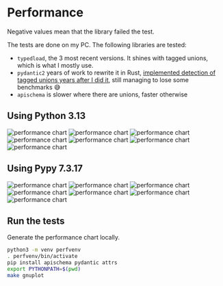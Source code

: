 Performance
===========

Negative values mean that the library failed the test.

The tests are done on my PC. The following libraries are tested:

* `typedload`, the 3 most recent versions. It shines with tagged unions, which is what I mostly use.
* `pydantic2` years of work to rewrite it in Rust, [implemented detection of tagged unions years after I did it](https://github.com/pydantic/pydantic/issues/5163#issuecomment-1619203179), still managing to lose some benchmarks 😅
* `apischema` is slower where there are unions, faster otherwise

Using Python 3.13
-----------------

![performance chart](3.13_tagged_union_of_objects.svg "Load tagged union of objects")
![performance chart](3.13_dump_objects.svg "Dump objects")
![performance chart](3.13_load_list_of_floats_and_ints.svg "Load list of floats and ints")
![performance chart](3.13_load_list_of_lists.svg "Load list of lists")
![performance chart](3.13_load_list_of_NamedTuple_objects.svg "Load list of NamedTuple")
![performance chart](3.13_load_big_dictionary.svg "Load big dictionary")
![performance chart](3.13_load_list_of_ints.svg "Load list of ints")


Using Pypy 7.3.17
-----------------

![performance chart](3.10_tagged_union_of_objects.svg "Load tagged union of objects")
![performance chart](3.10_dump_objects.svg "Dump objects")
![performance chart](3.10_load_list_of_floats_and_ints.svg "Load list of floats and ints")
![performance chart](3.10_load_list_of_lists.svg "Load list of lists")
![performance chart](3.10_load_list_of_NamedTuple_objects.svg "Load list of NamedTuple")
![performance chart](3.10_load_big_dictionary.svg "Load big dictionary")
![performance chart](3.10_load_list_of_ints.svg "Load list of ints")


Run the tests
-------------

Generate the performance chart locally.

```bash
python3 -m venv perfvenv
. perfvenv/bin/activate
pip install apischema pydantic attrs
export PYTHONPATH=$(pwd)
make gnuplot
```
